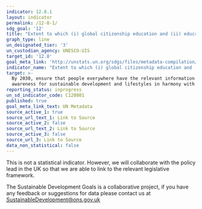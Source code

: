 ```yaml
---
indicator: 12.8.1
layout: indicator
permalink: /12-8-1/
sdg_goal: '12'
title: "Extent to which (i) global citizenship education and (ii) education for sustainable development (including climate change education) are mainstreamed in (a) national education policies; (b)\_curricula; (c) teacher education; and (d) student assessment"
graph_type: line
un_designated_tier: '3'
un_custodian_agency: UNESCO-UIS
target_id: '12.8'
goal_meta_link: 'http://unstats.un.org/sdgs/files/metadata-compilation/Metadata-Goal-12.pdf'
indicator_name: "Extent to which (i) global citizenship education and (ii) education for sustainable development (including climate change education) are mainstreamed in (a) national education policies; (b)\_curricula; (c) teacher education; and (d) student assessment"
target: >-
  By 2030, ensure that people everywhere have the relevant information and
  awareness for sustainable development and lifestyles in harmony with nature
reporting_status: inprogress
un_sd_indicator_code: C120801
published: true
goal_meta_link_text: UN Metadata
source_active_1: true
source_url_text_1: Link to Source
source_active_2: false
source_url_text_2: Link to Source
source_active_3: false
source_url_3: Link to Source
data_non_statistical: false
---
```


This is not a statistical indicator. However, we will collaborate with the policy lead in the UK so that we are able to link to the relevant legislative framework.

The Sustainable Development Goals is a collaborative project, if you have any feedback or suggestions for data please contact us at <SustainableDevelopment@ons.gov.uk>  

